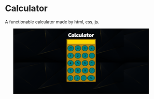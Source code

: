 # Calculator
A functionable calculator made by html, css, js.
<p align="center">
  <img src="view.png" width="450">
</p>
